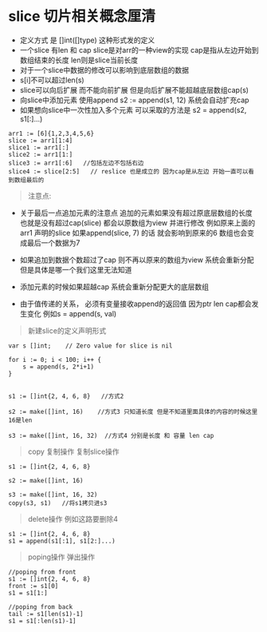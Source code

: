 # slice 切片相关概念厘清 

* 定义方式 是 []int([]type) 这种形式发的定义
* 一个slice 有len 和 cap  slice是对arr的一种view的实现 cap是指从左边开始到数组结束的长度 len则是slice当前长度
* 对于一个slice中数据的修改可以影响到底层数组的数据
* s[i]不可以超过len(s) 
* slice可以向后扩展 而不能向前扩展 但是向后扩展不能超越底层数组cap(s)
* 向slice中添加元素 使用append s2 := append(s1, 12) 系统会自动扩充cap
* 如果想向slice中一次性加入多个元素 可以采取的方法是 s2 = append(s2, s1[:]...)

```golang
arr1 := [6]{1,2,3,4,5,6}
slice := arr1[1:4]
slice1 := arr1[:]
slice2 := arr1[1:]
slice3 := arr1[:6]   //包括左边不包括右边
slice4 := slice[2:5]   // reslice 也是成立的 因为cap是从左边 开始一直可以看到数组最后的
```



> 注意点:
* 关于最后一点追加元素的注意点 追加的元素如果没有超过原底层数组的长度 也就是没有超过cap(slice) 都会以原数组为view 并进行修改
例如原来上面的arr1  声明的slice 如果append(slice, 7) 的话 就会影响到原来的6 数组也会变成最后一个数据为7

* 如果追加到数据个数超过了cap 则不再以原来的数组为view 系统会重新分配 但是具体是哪一个我们这里无法知道

* 添加元素的时候如果超越cap 系统会重新分配更大的底层数组

* 由于值传递的关系， 必须有变量接收append的返回值 因为ptr len cap都会发生变化 例如s = append(s, val)


> 新建slice的定义声明形式
```golang
var s []int;    // Zero value for slice is nil

for i := 0; i < 100; i++ {
	s = append(s, 2*i+1)
}


s1 := []int{2, 4, 6, 8}   //方式2

s2 := make([]int, 16)    //方式3 只知道长度 但是不知道里面具体的内容的时候这里16是len

s3 := make([]int, 16, 32)  //方式4 分别是长度 和 容量 len cap
```

> copy 复制操作 复制slice操作
```golang
s1 := []int{2, 4, 6, 8} 

s2 := make([]int, 16)   

s3 := make([]int, 16, 32) 
copy(s3, s1)   //将s1拷贝进s3
```

> delete操作  例如这路要删除4
```golang 
s1 := []int{2, 4, 6, 8} 
s1 = append(s1[:1], s1[2:]...)
```

> poping操作 弹出操作
```golang
//poping from front
s1 := []int{2, 4, 6, 8} 
front := s1[0]
s1 = s1[1:]

//poping from back
tail := s1[len(s1)-1]
s1 = s1[:len(s1)-1]
```